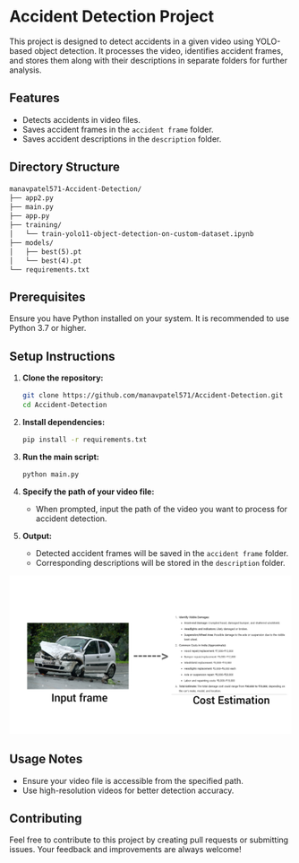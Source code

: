 # Accident Detection Project

This project is designed to detect accidents in a given video using YOLO-based object detection. It processes the video, identifies accident frames, and stores them along with their descriptions in separate folders for further analysis.

## Features
- Detects accidents in video files.
- Saves accident frames in the `accident frame` folder.
- Saves accident descriptions in the `description` folder.

## Directory Structure
```
manavpatel571-Accident-Detection/
├── app2.py
├── main.py
├── app.py
├── training/
│   └── train-yolo11-object-detection-on-custom-dataset.ipynb
├── models/
│   ├── best(5).pt
│   └── best(4).pt
└── requirements.txt
```

## Prerequisites
Ensure you have Python installed on your system. It is recommended to use Python 3.7 or higher.

## Setup Instructions

1. **Clone the repository:**
   ```bash
   git clone https://github.com/manavpatel571/Accident-Detection.git
   cd Accident-Detection
   ```

2. **Install dependencies:**
   ```bash
   pip install -r requirements.txt
   ```

3. **Run the main script:**
   ```bash
   python main.py
   ```

4. **Specify the path of your video file:**
   - When prompted, input the path of the video you want to process for accident detection.

5. **Output:**
   - Detected accident frames will be saved in the `accident frame` folder.
   - Corresponding descriptions will be stored in the `description` folder.

![Description Image](training/InShot_20250103_160953702.jpg)

## Usage Notes
- Ensure your video file is accessible from the specified path.
- Use high-resolution videos for better detection accuracy.

## Contributing
Feel free to contribute to this project by creating pull requests or submitting issues. Your feedback and improvements are always welcome!

